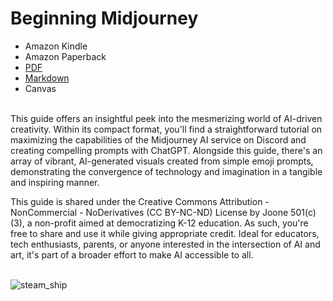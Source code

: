 # Beginning Midjourney

* Amazon Kindle
* Amazon Paperback
* [PDF](https://github.com/joone-org/curriculum.joone.org/blob/main/curriculum/9798851707100/MidJourney.pdf)
* [Markdown](https://github.com/joone-org/curriculum.joone.org/blob/main/curriculum/9798851707100/midjourney.md)
* Canvas<br><br>

This guide offers an insightful peek into the mesmerizing world of AI-driven creativity. Within its compact format, you'll find a straightforward tutorial on maximizing the capabilities of the Midjourney AI service on Discord and creating compelling prompts with ChatGPT. Alongside this guide, there's an array of vibrant, AI-generated visuals created from simple emoji prompts, demonstrating the convergence of technology and imagination in a tangible and inspiring manner.

This guide is shared under the Creative Commons Attribution - NonCommercial - NoDerivatives (CC BY-NC-ND) License by Joone 501(c)(3), a non-profit aimed at democratizing K-12 education. As such, you're free to share and use it while giving appropriate credit. Ideal for educators, tech enthusiasts, parents, or anyone interested in the intersection of AI and art, it's part of a broader effort to make AI accessible to all.<br><br>

![steam_ship](https://github.com/joone-org/curriculum.joone.org/assets/137654670/aa2d91df-bf2a-476e-b9fa-4f5d33ec6ed4)


